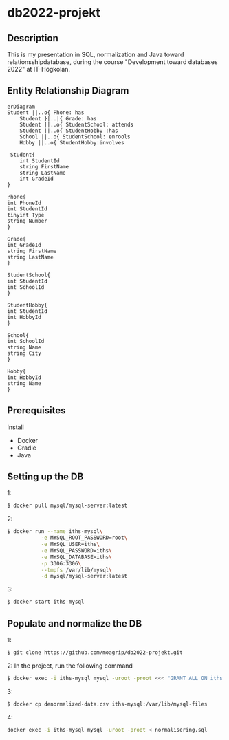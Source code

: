 # db2022-projekt

## Description
This is my presentation in SQL, normalization and Java toward relationsshipdatabase, during the course "Development toward databases 2022" at IT-Högkolan.

## Entity Relationship Diagram
``` mermaid
erDiagram
Student ||..o{ Phone: has
    Student }|..|{ Grade: has
    Student ||..o{ StudentSchool: attends
    Student ||..o{ StudentHobby :has
    School ||..o{ StudentSchool: enrools
    Hobby ||..o{ StudentHobby:involves

 Student{
    int StudentId
    string FirstName
    string LastName
    int GradeId
}

Phone{ 
int PhoneId
int StudentId
tinyint Type
string Number
}

Grade{
int GradeId
string FirstName
string LastName
}

StudentSchool{
int StudentId
int SchoolId
}

StudentHobby{
int StudentId
int HobbyId
}

School{
int SchoolId
string Name
string City
}

Hobby{
int HobbyId
string Name
}
``` 
## Prerequisites
Install
- Docker
- Gradle 
- Java

## Setting up the DB
1:
``` bash
$ docker pull mysql/mysql-server:latest
```
2: 
``` bash
$ docker run --name iths-mysql\
           -e MYSQL_ROOT_PASSWORD=root\
           -e MYSQL_USER=iths\
           -e MYSQL_PASSWORD=iths\
           -e MYSQL_DATABASE=iths\
           -p 3306:3306\
           --tmpfs /var/lib/mysql\
           -d mysql/mysql-server:latest
```
3:
``` bash
$ docker start iths-mysql
```

## Populate and normalize the DB
1: 
```bash
$ git clone https://github.com/moagrip/db2022-projekt.git
```
2: In the project, run the following command
```bash
$ docker exec -i iths-mysql mysql -uroot -proot <<< "GRANT ALL ON iths.* TO 'iths'@'%'"
```
3: 
```bash
$ docker cp denormalized-data.csv iths-mysql:/var/lib/mysql-files
```
4: 
```bash
docker exec -i iths-mysql mysql -uroot -proot < normalisering.sql
```


